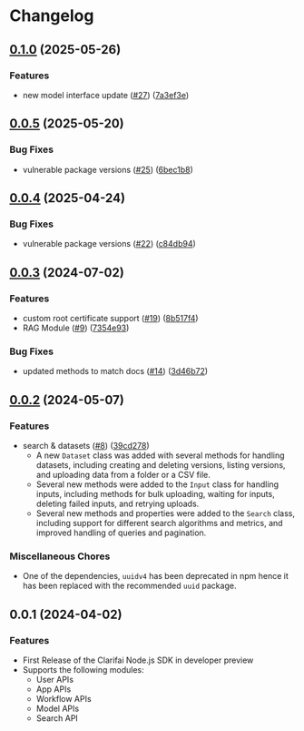 # Changelog

## [0.1.0](https://github.com/Clarifai/clarifai-nodejs/compare/v0.0.5...v0.1.0) (2025-05-26)


### Features

* new model interface update ([#27](https://github.com/Clarifai/clarifai-nodejs/issues/27)) ([7a3ef3e](https://github.com/Clarifai/clarifai-nodejs/commit/7a3ef3e8c3f0a140a7983f8e9d573b616b06d0e3))

## [0.0.5](https://github.com/Clarifai/clarifai-nodejs/compare/v0.0.4...v0.0.5) (2025-05-20)


### Bug Fixes

* vulnerable package versions ([#25](https://github.com/Clarifai/clarifai-nodejs/issues/25)) ([6bec1b8](https://github.com/Clarifai/clarifai-nodejs/commit/6bec1b8feff74ef9c96c2f5661fd07236d078ae9))

## [0.0.4](https://github.com/Clarifai/clarifai-nodejs/compare/v0.0.3...v0.0.4) (2025-04-24)


### Bug Fixes

* vulnerable package versions ([#22](https://github.com/Clarifai/clarifai-nodejs/issues/22)) ([c84db94](https://github.com/Clarifai/clarifai-nodejs/commit/c84db9441722cac4a39486c6fd56800fb3b57b9e))

## [0.0.3](https://github.com/Clarifai/clarifai-nodejs/compare/v0.0.2...v0.0.3) (2024-07-02)


### Features

* custom root certificate support ([#19](https://github.com/Clarifai/clarifai-nodejs/issues/19)) ([8b517f4](https://github.com/Clarifai/clarifai-nodejs/commit/8b517f4b534d877ef8e6378b011a997de54e809c))
* RAG Module ([#9](https://github.com/Clarifai/clarifai-nodejs/issues/9)) ([7354e93](https://github.com/Clarifai/clarifai-nodejs/commit/7354e935ce24f86a2201dcca4c035218883df5ca))


### Bug Fixes

* updated methods to match docs ([#14](https://github.com/Clarifai/clarifai-nodejs/issues/14)) ([3d46b72](https://github.com/Clarifai/clarifai-nodejs/commit/3d46b72fc92cbb79f5d030c9855e3a463f30dc8d))

## [0.0.2](https://github.com/Clarifai/clarifai-nodejs/compare/v0.0.1...v0.0.2) (2024-05-07)


### Features

* search & datasets ([#8](https://github.com/Clarifai/clarifai-nodejs/issues/8)) ([39cd278](https://github.com/Clarifai/clarifai-nodejs/commit/39cd278b66ab70fa3993480044d3b1057c5b6a67))
  - A new `Dataset` class was added with several methods for handling datasets, including creating and deleting versions, listing versions, and uploading data from a folder or a CSV file.
  - Several new methods were added to the `Input` class for handling inputs, including methods for bulk uploading, waiting for inputs, deleting failed inputs, and retrying uploads.
  - Several new methods and properties were added to the `Search` class, including support for different search algorithms and metrics, and improved handling of queries and pagination.

### Miscellaneous Chores

* One of the dependencies, `uuidv4` has been deprecated in npm hence it has been replaced with the recommended `uuid` package.

## 0.0.1 (2024-04-02)


### Features
- First Release of the Clarifai Node.js SDK in developer preview
- Supports the following modules:
  - User APIs
  - App APIs
  - Workflow APIs
  - Model APIs
  - Search API
